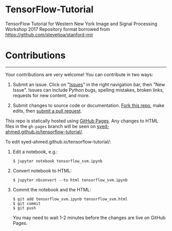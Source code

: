 # TensorFlow-Tutorial
TensorFlow Tutorial for Western New York Image and Signal Processing Workshop 2017
Repository format borrowed from https://github.com/stevetjoa/stanford-mir

# Contributions
-------------

Your contributions are very welcome! You can contribute in two ways:

1. Submit an issue. Click on "[Issues](https://github.com/syed-ahmed/tensorflow-tutorial/issues)" in the right navigation bar, then "New Issue".  Issues can include Python bugs, spelling mistakes, broken links, requests for new content, and more.

2. Submit changes to source code or documentation. [Fork this repo](https://help.github.com/articles/fork-a-repo), make edits, then [submit a pull request](https://help.github.com/articles/using-pull-requests).

This repo is statically hosted using [GitHub Pages](https://pages.github.com/). Any changes to HTML files in the `gh-pages` branch will be seen on [syed-ahmed.github.io/tensorflow-tutorial/](https://syed-ahmed.github.io/tensorflow-tutorial/).

To edit syed-ahmed.github.io/tensorflow-tutorial/:

1.  Edit a notebook, e.g.:

        $ jupyter notebook tensorflow_svm.ipynb

2.  Convert notebook to HTML:

        $ jupyter nbconvert --to html tensorflow_svm.ipynb

3.  Commit the notebook and the HTML:

        $ git add tensorflow_svm.ipynb tensorflow_svm.html
        $ git commit
        $ git push

    You may need to wait 1-2 minutes before the changes are live on GitHub Pages.
